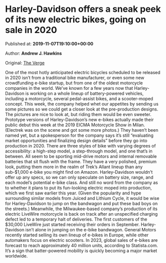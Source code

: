 
# Harley-Davidson offers a sneak peek of its new electric bikes, going on sale in 2020

Published at: **2019-11-07T19:10:00+00:00**

Author: **Andrew J. Hawkins**

Original: [The Verge](https://www.theverge.com/2019/11/7/20951871/harley-davidson-electric-bike-prototype-photos-2020)

One of the most hotly anticipated electric bicycles scheduled to be released in 2020 isn’t from a traditional bike manufacturer, or even some new crowdfunding e-bike startup, but from one of the oldest motorcycle companies in the world. We’ve known for a few years now that Harley-Davidson is working on a whole lineup of battery-powered vehicles, including a motorcycle, several pedal-assist bikes, and a scooter-moped concept. This week, the company helped whet our appetites by sending us some pictures so we could get a closer look at the pre-production designs.
The pictures are nice to look at, but riding them would be even sweeter. Prototype versions of Harley-Davidson’s new e-bikes actually made their public debut this week at the 2019 EICMA Motorcycle Show in Milan. (Electrek was on the scene and got some more photos.) They haven’t been named yet, but a spokesperson for the company says it’s still “evaluating market opportunities and finalizing design details” before they go into production in 2020.
There are three styles of bike with varying degrees of accessibility: a high-step model, a step-through model, and one that’s in between. All seem to be sporting mid-drive motors and internal removable batteries that sit flush with the frame. They have a very polished, premium look, putting them more in the realm of Trek’s Allant lineup than any sub-$1,000 e-bike you might find on Amazon.
Harley-Davidson wouldn’t offer up any specs, so we can only speculate on battery size, range, and each model’s potential e-bike class. And still no word from the company as to whether it plans to put its fun-looking electric moped into production, which we first saw earlier this year. (Given the popularity and hype surrounding similar models from Juiced and Lithium Cycle, it would be wise for Harley-Davidson to jump on the bandwagon and put these bad boys on the streets.)
Meanwhile, the Milwaukee-based company’s production of its electric LiveWire motorcycle is back on track after an unspecified charging defect led to a temporary halt of deliveries. The first customers of the $30,000 LiveWire just started receiving their orders in September.
Harley-Davidson isn’t alone in jumping on the e-bike bandwagon. General Motors recently started selling its own lineup of e-bikes in Europe, while other automakers focus on electric scooters. In 2023, global sales of e-bikes are forecast to reach approximately 40 million units, according to Statista.com. It’s a sign that batter-powered mobility is quickly becoming a major market worldwide.
